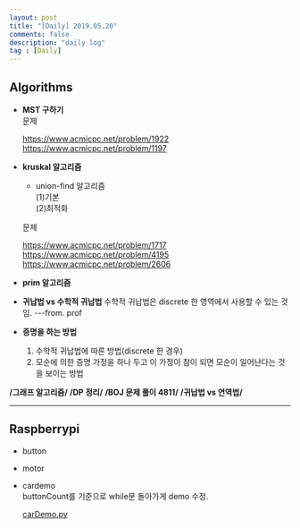 ```yaml
---
layout: post
title: "[Daily] 2019.05.20"
comments: false
description: "daily log"
tag : [Daily]
---
```


## Algorithms

- **MST 구하기**<br>
    문제 

    https://www.acmicpc.net/problem/1922<br>
    https://www.acmicpc.net/problem/1197

- **kruskal 알고리즘**
    - union-find 알고리즘  
    (1)기본  
    (2)최적화  

    문제 

    https://www.acmicpc.net/problem/1717<br>
    https://www.acmicpc.net/problem/4195<br>
    https://www.acmicpc.net/problem/2606<br>

- **prim 알고리즘**

- **귀납법 vs 수학적 귀납법**
    수학적 귀납법은 discrete 한 영역에서 사용할 수 있는 것임. ---from. prof

- **증명을 하는 방법**
     1. 수학적 귀납법에 따른 방법(discrete 한 경우)
     2. 모순에 의한 증명 
        가정을 하나 두고 이 가정이 참이 되면 모순이 일어난다는 것을 보이는 방법

**/그래프 알고리즘/**
**/DP 정리/**
**/BOJ 문제 풀이 4811/**
**/귀납법 vs 연역법/**

--- 
## Raspberrypi

- button
- motor
- cardemo<br>
    buttonCount를 기준으로 while문 돌아가게 demo 수정.<br>

    [carDemo.py](https://github.com/hiimin/FA-REC/commit/6674ac73fc826235a819a8b828d666e962b22109)

